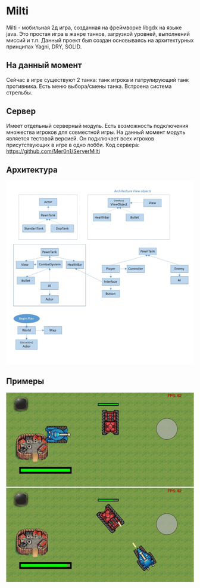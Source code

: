 # Milti

Milti - мобильная 2д игра, созданная на фреймворке libgdx на языке java. Это простая игра в жанре танков, загрузкой уровней, выполнений миссий и т.п. 
Данный проект был создан основываясь на архитектурных принципах Yagni, DRY, SOLID. 


На данный момент
---------------------------------
Сейчас в игре существуют 2 танка: танк игрока и патрулирующий танк противника. Есть меню выбора/смены танка. Встроена система стрельбы.

Сервер
---------------------------------
Имеет отдельный серверный модуль. Есть возможность подключения множества игроков для совместной игры. На данный момент модуль является тестовой версией. Он подключает всех игроков присутствующих в игре в одно лобби.
Код сервера: https://github.com/Mer0n1/ServerMilti 


Архитектура
---------------------------------
<img src="ReferenceImages/exampleArSimple.jpg">

Примеры
---------------------------------
<img src="ReferenceImages/ImgGame1.jpg">
<img src="ReferenceImages/ImgGame2.jpg">